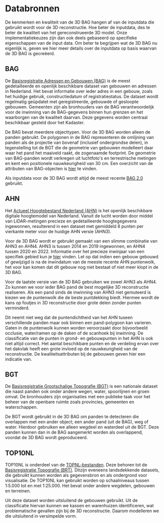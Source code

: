 # Databronnen

De kenmerken en kwaliteit van de 3D BAG hangen af van de inputdata die gebruikt wordt voor de 3D reconstructie. Hoe beter de inputdata, des te beter de kwaliteit van het gereconstrueerde 3D model. Onze implementatiekeuzes zijn dan ook deels gebaseerd op specifieke eigenschappen van de input data. Om beter te begrijpen wat de 3D BAG nu eigenlijk is, geven we hier meer details over de inputdata op basis waarvan de 3D BAG is gecreëerd.

## BAG

De [Basisregistratie Adressen en Gebouwen (BAG)](https://www.kadaster.nl/zakelijk/registraties/basisregistraties/bag) is de meest gedetailleerde en openlijk beschikbare dataset van gebouwen en adressen in Nederland. Het bevat informatie over ieder adres in een gebouw, zoals het huidige gebruik, constructiedatum of registratiestatus. De dataset wordt regelmatig geüpdatet met geregistreerde, gebouwde of gesloopte gebouwen. Gemeenten zijn als bronhouders van de BAG verantwoordelijk voor de inwinning van de BAG-gegevens binnen hun grenzen en het waarborgen van de kwaliteit daarvan. Deze gegevens worden centraal beschikbaar gesteld door het Kadaster.

De BAG bevat meerdere objecttypen. Voor de 3D BAG worden alleen de panden gebruikt. De polygonen in de BAG representeren de omlijning van panden als de projectie van bovenaf (inclusief ondergrondse delen), in tegenstelling tot de BGT die de geometrie van gebouwen modelleert daar waar het pand het maaiveld raakt, de zogenaamde footprint. De geometrie van BAG-panden wordt verkregen uit luchtfoto's en terrestrische metingen en kent een positionele nauwkeurigheid van 30 cm. Een overzicht van de attributen van BAG-objecten is [hier](https://imbag.github.io/praktijkhandleiding/attributen) te vinden.

Als inputdata voor de 3D BAG wordt altijd de meest recente [BAG 2.0](https://www.kadaster.nl/zakelijk/registraties/basisregistraties/bag/bag-2.0-producten/bag-2.0-wat-is-er-veranderd) gebruikt. 

## AHN

Het [Actueel Hoogtebestand Nederland (AHN)](https://www.ahn.nl/>) is het openlijk beschikbare digitale hoogtemodel van Nederland. Vanuit de lucht worden door middel van LiDAR-metingen precieze en gedetailleerde hoogtegegevens ingewonnen, resulterend in een dataset met gemiddeld 8 punten per vierkante meter voor de huidige AHN versie (AHN3).

Voor de 3D BAG wordt er gebruikt gemaakt van een slimme combinatie van AHN3 en AHN4. AHN3 is tussen 2014 en 2019 ingewonnen, en AHN4 tussen 2020 en 2022. Informatie over het precieze inwinjaar van een specifiek gebied kun je [hier](https://www.ahn.nl/historie) vinden. Let op dat indien een gebouw gebouwd of gewijzigd is na de inwindatum van de meeste recente AHN puntenwolk, het voor kan komen dat dit gebouw nog niet bestaat of niet meer klopt in de 3D BAG.

Voor de laatste versie van de 3D BAG gebruiken we zowel AHN3 als AHN4. Zo kunnen we voor ieder BAG pand de best mogelijke 3D reconstructie realiseren. Als een pand sinds de inwinning van AHN3 niet gemuteerd is kiezen we de puntenwolk die de beste puntdekking biedt. Hiermee wordt de kans op foutjes in 3D reconstructie door grote delen zonder punten verminderd.

Dit neemt niet weg dat de puntendichtheid van het AHN tuseen verschillende panden maar ook binnen een pand-polygoon kan varieren. Gaten in de puntenwolk kunnen worden veroorzaakt door bijvoorbeeld occlusie, water/ramen op de daken of de scanhoek bij inwinning. De classificatie van de punten in grond- en gebouwpunten in het AHN is ook niet altijd correct. Het aantal beschikbare punten en de verdeling ervan over het dakvlak heeft een grote invloed op de nauwkeurigheid van de reconstructie. De kwaliteitsattributen bij de gebouwen geven hier een indicatie van.

## BGT

De [Basisregistratie Grootschalige Topografie (BGT)](https://www.kadaster.nl/zakelijk/registraties/basisregistraties/bgt) is een nationale dataset die naast panden ook onder andere wegen, water, spoorlijnen en groen omvat. De bronhouders zijn organisaties met een publieke taak voor het beheer van de openbare ruimte zoals provincies, gemeenten en waterschappen.

De BGT wordt gebruikt in de 3D BAG om panden te detecteren die overlappen met een ander object; een ander pand (uit de BAG), weg of water. Hierdoor gebruiken we alleen wegdeel en waterdeel uit de BGT. Deze panden kunnen dan in de BAG aangemerkt worden als overlappend, voordat de 3D BAG wordt geproduceerd.

## TOP10NL

TOP10NL is onderdeel van de [TOPNL-bestanden](https://www.kadaster.nl/zakelijk/producten/geo-informatie/topnl). Deze behoren tot de [Basisregistratie Topografie (BRT)](https://www.kadaster.nl/zakelijk/registraties/basisregistraties/brt). Ditzijn eveneens landsdekkende datasets, die gebruikt kunnen worden als gegevensbron en als ondergrond voor visualisatie. De TOP10NL kan gebruikt worden op schaalniveaus tussen 1:5.000 tot en met 1:25.000. Het bevat onder andere wegdelen, gebouwen en terreinen.

Uit deze dataset worden uitsluitend de gebouwen gebruikt. Uit de classificatie hiervan kunnen we kassen en warenhuizen identificeren, wat problematische gevallen zijn bij de 3D reconstructie. Daarom modelleren we die uitsluitend in versimpelde vorm.
